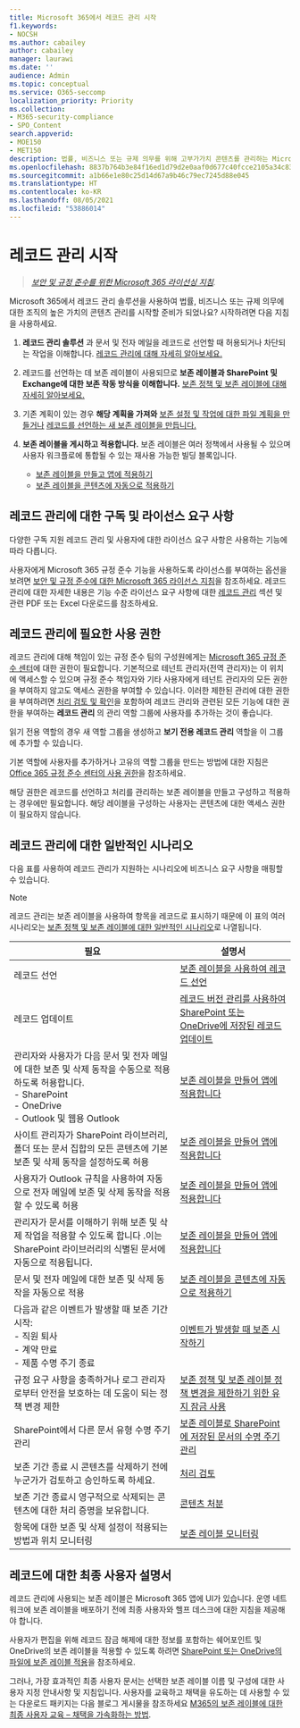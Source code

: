 ```yaml
---
title: Microsoft 365에서 레코드 관리 시작
f1.keywords:
- NOCSH
ms.author: cabailey
author: cabailey
manager: laurawi
ms.date: ''
audience: Admin
ms.topic: conceptual
ms.service: O365-seccomp
localization_priority: Priority
ms.collection:
- M365-security-compliance
- SPO_Content
search.appverid:
- MOE150
- MET150
description: 법률, 비즈니스 또는 규제 의무를 위해 고부가가치 콘텐츠를 관리하는 Microsoft 365용 레코드 관리 솔루션이 필요하지만, 어디서부터 시작해야 할지 잘 모르겠나요? 시작하려면 몇 가지 실무 지침을 읽어보세요.
ms.openlocfilehash: 8837b764b3e84f16ed1d79d2e0aaf0d677c40fcce2105a34c837ae4bd638342a
ms.sourcegitcommit: a1b66e1e80c25d14d67a9b46c79ec7245d88e045
ms.translationtype: HT
ms.contentlocale: ko-KR
ms.lasthandoff: 08/05/2021
ms.locfileid: "53886014"
---
```

# <a name="get-started-with-records-management"></a>레코드 관리 시작

>*[보안 및 규정 준수를 위한 Microsoft 365 라이선싱 지침](/office365/servicedescriptions/microsoft-365-service-descriptions/microsoft-365-tenantlevel-services-licensing-guidance/microsoft-365-security-compliance-licensing-guidance).*

Microsoft 365에서 레코드 관리 솔루션을 사용하여 법률, 비즈니스 또는 규제 의무에 대한 조직의 높은 가치의 콘텐츠 관리를 시작할 준비가 되었나요? 시작하려면 다음 지침을 사용하세요.

1. **레코드 관리 솔루션** 과 문서 및 전자 메일을 레코드로 선언할 때 허용되거나 차단되는 작업을 이해합니다. [레코드 관리에 대해 자세히 알아보세요.](records-management.md)

2. 레코드를 선언하는 데 보존 레이블이 사용되므로 **보존 레이블과 SharePoint 및 Exchange에 대한 보존 작동 방식을 이해합니다.** [보존 정책 및 보존 레이블에 대해 자세히 알아보세요.](retention.md)

3. 기존 계획이 있는 경우 **해당 계획을 가져와** [보존 설정 및 작업에 대한 파일 계획을 만들거나](file-plan-manager.md#import-retention-labels-into-your-file-plan) [레코드를 선언하는 새 보존 레이블을 만듭니다.](declare-records.md)

4. **보존 레이블을 게시하고 적용합니다.** 보존 레이블은 여러 정책에서 사용될 수 있으며 사용자 워크플로에 통합될 수 있는 재사용 가능한 빌딩 블록입니다.

    - [보존 레이블을 만들고 앱에 적용하기](create-apply-retention-labels.md)
    - [보존 레이블을 콘텐츠에 자동으로 적용하기](apply-retention-labels-automatically.md)

## <a name="subscription-and-licensing-requirements-for-records-management"></a>레코드 관리에 대한 구독 및 라이선스 요구 사항

다양한 구독 지원 레코드 관리 및 사용자에 대한 라이선스 요구 사항은 사용하는 기능에 따라 다릅니다.

사용자에게 Microsoft 365 규정 준수 기능을 사용하도록 라이선스를 부여하는 옵션을 보려면 [보안 및 규정 준수에 대한 Microsoft 365 라이선스 지침](/office365/servicedescriptions/microsoft-365-service-descriptions/microsoft-365-tenantlevel-services-licensing-guidance/microsoft-365-security-compliance-licensing-guidance)을 참조하세요. 레코드 관리에 대한 자세한 내용은 기능 수준 라이선스 요구 사항에 대한 [레코드 관리](/office365/servicedescriptions/microsoft-365-service-descriptions/microsoft-365-tenantlevel-services-licensing-guidance/microsoft-365-security-compliance-licensing-guidance#records-management) 섹션 및 관련 PDF 또는 Excel 다운로드를 참조하세요.

## <a name="permissions-required-for-records-management"></a>레코드 관리에 필요한 사용 권한

레코드 관리에 대해 책임이 있는 규정 준수 팀의 구성원에게는 [Microsoft 365 규정 준수 센터](https://compliance.microsoft.com/)에 대한 권한이 필요합니다. 기본적으로 테넌트 관리자(전역 관리자)는 이 위치에 액세스할 수 있으며 규정 준수 책임자와 기타 사용자에게 테넌트 관리자의 모든 권한을 부여하지 않고도 액세스 권한을 부여할 수 있습니다. 이러한 제한된 관리에 대한 권한을 부여하려면 [처리 검토 및 확인](disposition.md)을 포함하여 레코드 관리와 관련된 모든 기능에 대한 권한을 부여하는 **레코드 관리** 의 관리 역할 그룹에 사용자를 추가하는 것이 좋습니다.

읽기 전용 역할의 경우 새 역할 그룹을 생성하고 **보기 전용 레코드 관리** 역할을 이 그룹에 추가할 수 있습니다.

기본 역할에 사용자를 추가하거나 고유의 역할 그룹을 만드는 방법에 대한 지침은 [Office 365 규정 준수 센터의 사용 권한](microsoft-365-compliance-center-permissions.md)을 참조하세요.

해당 권한은 레코드를 선언하고 처리를 관리하는 보존 레이블을 만들고 구성하고 적용하는 경우에만 필요합니다. 해당 레이블을 구성하는 사용자는 콘텐츠에 대한 액세스 권한이 필요하지 않습니다.

## <a name="common-scenarios-for-records-management"></a>레코드 관리에 대한 일반적인 시나리오

다음 표를 사용하여 레코드 관리가 지원하는 시나리오에 비즈니스 요구 사항을 매핑할 수 있습니다.

> [!NOTE]
> 레코드 관리는 보존 레이블을 사용하여 항목을 레코드로 표시하기 때문에 이 표의 여러 시나리오는 [보존 정책 및 보존 레이블에 대한 일반적인 시나리오](get-started-with-retention.md#common-scenarios-for-retention-policies-and-retention-labels)로 나열됩니다.

|필요|설명서|
|----------------|---------------|
|레코드 선언 |[보존 레이블을 사용하여 레코드 선언](declare-records.md)|
|레코드 업데이트 |[레코드 버전 관리를 사용하여 SharePoint 또는 OneDrive에 저장된 레코드 업데이트](record-versioning.md)|
|관리자와 사용자가 다음 문서 및 전자 메일에 대한 보존 및 삭제 동작을 수동으로 적용하도록 허용합니다. <br />-  SharePoint <br />- OneDrive <br />- Outlook 및 웹용 Outlook|[보존 레이블을 만들어 앱에 적용합니다](create-apply-retention-labels.md)|
|사이트 관리자가 SharePoint 라이브러리, 폴더 또는 문서 집합의 모든 콘텐츠에 기본 보존 및 삭제 동작을 설정하도록 허용|[보존 레이블을 만들어 앱에 적용합니다](create-apply-retention-labels.md)|
|사용자가 Outlook 규칙을 사용하여 자동으로 전자 메일에 보존 및 삭제 동작을 적용할 수 있도록 허용|[보존 레이블을 만들어 앱에 적용합니다](create-apply-retention-labels.md)|
|관리자가 문서를 이해하기 위해 보존 및 삭제 작업을 적용할 수 있도록 합니다 .이는 SharePoint 라이브러리의 식별된 문서에 자동으로 적용됩니다.|[보존 레이블을 만들어 앱에 적용합니다](create-apply-retention-labels.md)|
|문서 및 전자 메일에 대한 보존 및 삭제 동작을 자동으로 적용 |[보존 레이블을 콘텐츠에 자동으로 적용하기](apply-retention-labels-automatically.md)|
|다음과 같은 이벤트가 발생할 때 보존 기간 시작:  <br />- 직원 퇴사 <br />- 계약 만료 <br />- 제품 수명 주기 종료| [이벤트가 발생할 때 보존 시작하기](event-driven-retention.md)|
|규정 요구 사항을 충족하거나 로그 관리자로부터 안전을 보호하는 데 도움이 되는 정책 변경 제한| [보존 정책 및 보존 레이블 정책 변경을 제한하기 위한 유지 잠금 사용](retention-preservation-lock.md)
|SharePoint에서 다른 문서 유형 수명 주기 관리| [보존 레이블로 SharePoint에 저장된 문서의 수명 주기 관리](auto-apply-retention-labels-scenario.md)|
|보존 기간 종료 시 콘텐츠를 삭제하기 전에 누군가가 검토하고 승인하도록 하세요.|[처리 검토](disposition.md#disposition-reviews) |
|보존 기간 종료시 영구적으로 삭제되는 콘텐츠에 대한 처리 증명을 보유합니다.|[콘텐츠 처분](disposition.md#disposition-of-records) |
| 항목에 대한 보존 및 삭제 설정이 적용되는 방법과 위치 모니터링 | [보존 레이블 모니터링](retention.md#monitoring-retention-labels) |

## <a name="end-user-documentation-for-records"></a>레코드에 대한 최종 사용자 설명서

레코드 관리에 사용되는 보존 레이블은 Microsoft 365 앱에 UI가 있습니다. 운영 네트워크에 보존 레이블을 배포하기 전에 최종 사용자와 헬프 데스크에 대한 지침을 제공해야 합니다.

사용자가 편집을 위해 레코드 잠금 해제에 대한 정보를 포함하는 쉐어포인트 및 OneDrive의 보존 레이블을 적용할 수 있도록 하려면 [SharePoint 또는 OneDrive의 파일에 보존 레이블 적용](https://support.microsoft.com/office/apply-retention-labels-to-files-in-sharepoint-or-onedrive-11a6835b-ec9f-40db-8aca-6f5ef18132df)을 참조하세요.

그러나, 가장 효과적인 최종 사용자 문서는 선택한 보존 레이블 이름 및 구성에 대한 사용자 지정 안내사항 및 지침입니다. 사용자를 교육하고 채택을 유도하는 데 사용할 수 있는 다운로드 패키지는 다음 블로그 게시물을 참조하세요 [M365의 보존 레이블에 대한 최종 사용자 교육 – 채택을 가속화하는 방법](https://techcommunity.microsoft.com/t5/microsoft-security-and/end-user-training-for-retention-labels-in-m365-how-to-accelerate/ba-p/1750861).
